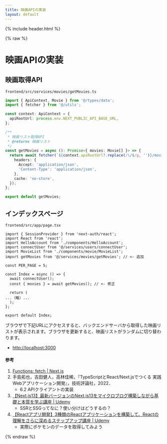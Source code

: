 ```yaml
---
title: 映画APIの実装
layout: default
---
```


{% include header.html %}

{% raw %}

# 映画APIの実装

## 映画取得API
`frontend/src/services/movies/getMovies.ts`
```ts
import { ApiContext, Movie } from '@/types/data';
import { fetcher } from '@/utils';

const context: ApiContext = {
  apiRootUrl: process.env.NEXT_PUBLIC_API_BASE_URL,
};

/**
 * 映画リスト取得API
 * @returns 映画リスト
 */
const getMovies = async (): Promise<{ movies: Movie[] }> => {
  return await fetcher(`${context.apiRootUrl?.replace(/\/$/g, '')}/movies/`, {
    headers: {
      Accept: 'application/json',
      'Content-Type': 'application/json',
    },
    cache: 'no-store',
  });
};

export default getMovies;
```

## インデックスページ
`frontend/src/app/page.tsx`
```tsx
import { SessionProvider } from 'next-auth/react';
import React from 'react';
import HelloAccount from './components/HelloAccount';
import connectUser from '@/services/users/connectUser';
import MovieList from './components/movie/MovieList';
import getMovies from '@/services/movies/getMovies'; // <- 追加

const PER_PAGE = 5;

const Index = async () => {
  await connectUser();
  const { movies } = await getMovies(); // <- 修正

  return (
...（略）...
  );
};

export default Index;
```

ブラウザで下記URLにアクセスすると、バックエンドサーバから取得した映画リストが表示されます。ブラウザを更新すると、映画リストがランダムに切り替わります。
- [http://localhost:3000](http://localhost:3000)

#### 参考
1. [Functions: fetch \| Next.js](https://nextjs.org/docs/app/api-reference/functions/fetch)
1. 手島拓也，吉田健人，高林佳稀，『TypeScriptとReact/Next.jsでつくる 実践Webアプリケーション開発』，技術評論社，2022．
   - 6.2 APIクライアントの実装
1. [【Next.js13】最新バージョンのNext.js13をマイクロブログ構築しながら基礎と本質を学ぶ講座 \| Udemy](https://www.udemy.com/course/nextjs13_learning_with_microblog/)
   - SSRとSSGってなに？使い分けはどうするの？
1. [【Reactアプリ開発】3種類のReactアプリケーションを構築して、Reactの理解をさらに深めるステップアップ講座 \| Udemy](https://www.udemy.com/course/react-3project-app-udemy/)
   - 実際にポケモンのデータを取得してみよう

{% endraw %}
